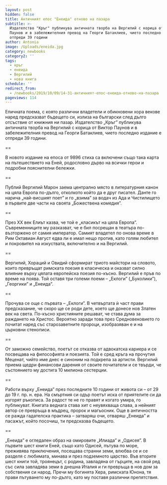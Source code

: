 ```yaml
---
layout: post
hidden: false
title: Античният епос "Енеида" отново на пазара
subtitle: >-
  Издателство "Кръг" публикува античната творба на Вергилий с корица от Виктор
  Паунов и в забележителния превод на Георги Батаклиев, чието последно издание е
  отпреди 39 години
author: Antonia
image: /Uploads/eneida.jpg
category: newbooks
category2: ''
tags:
  - кръг
  - енеида
  - Вергилий
  - нова книга
schedule: ''
redirect_from:
  - /newbooks/2019/10/09/14-31-античният-епос-енеида-отново-на-пазара
pageviews: 114
---
```

Епичната поема, с която различни владетели и обикновени хора векове наред предсказват бъдещето си, излиза на български след дълго отсъствие от книжния ни пазар. Издателство „Кръг” публикува античната творба на Вергилий с корица от Виктор Паунов и в забележителния превод на Георги Батаклиев, чието последно издание е отпреди 39 години. 

\==

В новото издание на епоса от 9896 стиха са включени също така карта на пътешествието на Еней, родословно дърво на всички герои и подробни пояснителни бележки. 

\==

Публий Вергилий Марон заема централно място в литературния канон на цяла Европа по-дълго, отколкото който да е друг писател. Данте го нарича „най-висшият поет” и го „взима” за водач из Ада и Чистилището в първите две части на своята „Божествена комедия”. 

\==

През XX век Елиът казва, че той е „класикът на цяла Европа”. Съвременниците му разказват, че е бил посрещан в театъра по-възторжено от самия император. Самият владетел по онова време в Рим Октавиан Август едва ли е имал нещо против, като голям любител и покровител на изкуствата, включително и на Вергилий.

\==

Вергилий, Хораций и Овидий сформират триото майстори на словото, които превръщат римската поезия в класическа и оказват силно влияние върху цялата европейска поезия по-късно. Вергилий е пръв по време на поява. Той оставя три големи поеми – „Еклоги” („Буколики”), „Георгики” и „Енеида”.

\==

Прочува се още с първата – „Еклоги”. В четвъртата ѝ част прави предсказание, че скоро ще се роди дете, което ще донесе нов Златен век на света. По-късно християните решават, че става дума за раждането на Христос. Вероятно заради това през Средновековието го почитат наред със старозаветните пророци, изобразяван е и на църковни стенописи.

\==

От заможно семейство, поетът се отказва от адвокатска кариера и се посвещава на философията и поезията. Той е сред кръга на прочутия Меценат, чийто име днес е синоним на подкрепа за артисти. Вергилий приема щедри финансови дарения от своите почитатели и се твърди, че състоянието му достига 10 милиона сестерции. 

\==

Работи върху „Енеида” през последните 10 години от живота си – от 29 до 19 г. пр. н. ера. На смъртния си одър поетът иска от приятелите си да изгорят ръкописа. За радост те не го правят и когато умира, го публикуват. Книгата веднага става хит с неувяхваща слава, а нейният автор се превръща в мъдрец, пророк и магьосник. Още в античността се ражда гадателска практика – затваряш очи, отваряш „Енеида” и пасажът, който посочиш, ти предсказва бъдещето. 

\==

„Енеида” е огледален образ на омировите „Илиада” и „Одисея”. В първите шест книги Еней, също като Одисей, пътува по море, преживява приключения, посещава странни земи, влюбва се и се разделя с любимата, минава и през подземното царство. Във вторите шест книги той, троянецът, с родина, завладяна от гърците, на свой ред със сила завладява земи в днешна Италия и ги превръща в нов дом за собствения си народ. Пречи му богинята Хера, римската Юнона, тя прави пътуването му по-дълго, като му поставя различни препятствия.
